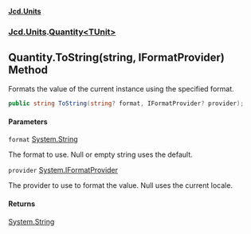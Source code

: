 #### [Jcd.Units](index.md 'index')

### [Jcd.Units](Jcd.Units.md 'Jcd.Units').[Quantity&lt;TUnit&gt;](Quantity_TUnit_.md 'Jcd.Units.Quantity<TUnit>')

## Quantity<TUnit>.ToString(string, IFormatProvider) Method

Formats the value of the current instance using the specified format.

```csharp
public string ToString(string? format, IFormatProvider? provider);
```

#### Parameters

<a name='Jcd.Units.Quantity_TUnit_.ToString(string,IFormatProvider).format'></a>

`format` [System.String](https://docs.microsoft.com/en-us/dotnet/api/System.String 'System.String')

The format to use. Null or empty string uses the default.

<a name='Jcd.Units.Quantity_TUnit_.ToString(string,IFormatProvider).provider'></a>

`provider` [System.IFormatProvider](https://docs.microsoft.com/en-us/dotnet/api/System.IFormatProvider 'System.IFormatProvider')

The provider to use to format the value. Null uses the current locale.

#### Returns

[System.String](https://docs.microsoft.com/en-us/dotnet/api/System.String 'System.String')